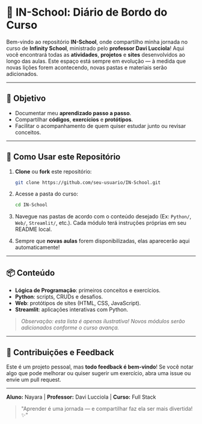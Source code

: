 # 📘 IN-School: Diário de Bordo do Curso

Bem-vindo ao repositório **IN-School**, onde compartilho minha jornada no curso de **Infinity School**, ministrado pelo **professor Davi Lucciola**! Aqui você encontrará todas as **atividades**, **projetos** e **sites** desenvolvidos ao longo das aulas. Este espaço está sempre em evolução — à medida que novas lições forem acontecendo, novas pastas e materiais serão adicionados.

---

## 🎯 Objetivo

* Documentar meu **aprendizado passo a passo**.
* Compartilhar **códigos**, **exercícios** e **protótipos**.
* Facilitar o acompanhamento de quem quiser estudar junto ou revisar conceitos.

---

## 🚀 Como Usar este Repositório

1. **Clone** ou **fork** este repositório:

   ```bash
   git clone https://github.com/seu-usuario/IN-School.git
   ```

2. Acesse a pasta do curso:

   ```bash
   cd IN-School
   ```

3. Navegue nas pastas de acordo com o conteúdo desejado (Ex: `Python/`, `Web/`, `Streamlit/`, etc.). Cada módulo terá instruções próprias em seu README local.

4. Sempre que **novas aulas** forem disponibilizadas, elas aparecerão aqui automaticamente!

---

## 📦 Conteúdo

* **Lógica de Programação**: primeiros conceitos e exercícios.
* **Python**: scripts, CRUDs e desafios.
* **Web**: protótipos de sites (HTML, CSS, JavaScript).
* **Streamlit**: aplicações interativas com Python.

> *Observação: esta lista é apenas ilustrativa! Novos módulos serão adicionados conforme o curso avança.*

---

## 🤝 Contribuições e Feedback

Este é um projeto pessoal, mas **todo feedback é bem-vindo**! Se você notar algo que pode melhorar ou quiser sugerir um exercício, abra uma issue ou envie um pull request.

---

**Aluno:** Nayara  |  **Professor:** Davi Lucciola  |  **Curso:** Full Stack

> "Aprender é uma jornada — e compartilhar faz ela ser mais divertida! ✨"

